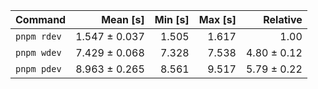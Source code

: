 | Command | Mean [s] | Min [s] | Max [s] | Relative |
|:---|---:|---:|---:|---:|
| `pnpm rdev` | 1.547 ± 0.037 | 1.505 | 1.617 | 1.00 |
| `pnpm wdev` | 7.429 ± 0.068 | 7.328 | 7.538 | 4.80 ± 0.12 |
| `pnpm pdev` | 8.963 ± 0.265 | 8.561 | 9.517 | 5.79 ± 0.22 |
